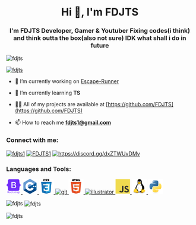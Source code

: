 <h1 align="center">Hi 👋, I'm FDJTS</h1>
<h3 align="center">I'm FDJTS Developer, Gamer & Youtuber Fixing codes(i think) and think outta the box(also not sure) IDK what shall i do in future</h3>

<p align="left"> <img src="https://komarev.com/ghpvc/?username=fdjts&label=Profile%20views&color=0e75b6&style=flat" alt="fdjts" /> </p>

<p align="left"> <a href="https://github.com/ryo-ma/github-profile-trophy"><img src="https://github-profile-trophy.vercel.app/?username=fdjts" alt="fdjts" /></a> </p>

- 🔭 I’m currently working on [Escape-Runner](https://github.com/FDJTS/developerscommunity)

- 🌱 I’m currently learning **TS**

- 👨‍💻 All of my projects are available at [https://github.com/FDJTS](https://github.com/FDJTS)

- 📫 How to reach me **fdjts1@gmail.com**

<h3 align="left">Connect with me:</h3>
<p align="left">
<a href="https://twitter.com/fdjts1" target="blank"><img align="center" src="https://raw.githubusercontent.com/rahuldkjain/github-profile-readme-generator/master/src/images/icons/Social/twitter.svg" alt="fdjts1" height="30" width="40" /></a>
<a href="https://www.youtube.com/c/FDJTS1" target="blank"><img align="center" src="https://raw.githubusercontent.com/rahuldkjain/github-profile-readme-generator/master/src/images/icons/Social/youtube.svg" alt="FDJTS1" height="30" width="40" /></a>
<a href="https://discord.gg/https://discord.gg/dxZTWUvDMv" target="blank"><img align="center" src="https://raw.githubusercontent.com/rahuldkjain/github-profile-readme-generator/master/src/images/icons/Social/discord.svg" alt="https://discord.gg/dxZTWUvDMv" height="30" width="40" /></a>
</p>

<h3 align="left">Languages and Tools:</h3>
<p align="left"> <a href="https://getbootstrap.com" target="_blank" rel="noreferrer"> <img src="https://raw.githubusercontent.com/devicons/devicon/master/icons/bootstrap/bootstrap-plain-wordmark.svg" alt="bootstrap" width="40" height="40"/> </a> <a href="https://www.w3schools.com/cpp/" target="_blank" rel="noreferrer"> <img src="https://raw.githubusercontent.com/devicons/devicon/master/icons/cplusplus/cplusplus-original.svg" alt="cplusplus" width="40" height="40"/> </a> <a href="https://www.w3schools.com/css/" target="_blank" rel="noreferrer"> <img src="https://raw.githubusercontent.com/devicons/devicon/master/icons/css3/css3-original-wordmark.svg" alt="css3" width="40" height="40"/> </a> <a href="https://git-scm.com/" target="_blank" rel="noreferrer"> <img src="https://www.vectorlogo.zone/logos/git-scm/git-scm-icon.svg" alt="git" width="40" height="40"/> </a> <a href="https://www.w3.org/html/" target="_blank" rel="noreferrer"> <img src="https://raw.githubusercontent.com/devicons/devicon/master/icons/html5/html5-original-wordmark.svg" alt="html5" width="40" height="40"/> </a> <a href="https://www.adobe.com/in/products/illustrator.html" target="_blank" rel="noreferrer"> <img src="https://www.vectorlogo.zone/logos/adobe_illustrator/adobe_illustrator-icon.svg" alt="illustrator" width="40" height="40"/> </a> <a href="https://developer.mozilla.org/en-US/docs/Web/JavaScript" target="_blank" rel="noreferrer"> <img src="https://raw.githubusercontent.com/devicons/devicon/master/icons/javascript/javascript-original.svg" alt="javascript" width="40" height="40"/> </a> <a href="https://www.linux.org/" target="_blank" rel="noreferrer"> <img src="https://raw.githubusercontent.com/devicons/devicon/master/icons/linux/linux-original.svg" alt="linux" width="40" height="40"/> </a> <a href="https://www.python.org" target="_blank" rel="noreferrer"> <img src="https://raw.githubusercontent.com/devicons/devicon/master/icons/python/python-original.svg" alt="python" width="40" height="40"/> </a> </p>

<p><img align="left" src="https://github-readme-stats.vercel.app/api/top-langs?username=fdjts&show_icons=true&locale=en&layout=compact" alt="fdjts" /></p>

<p>&nbsp;<img align="center" src="https://github-readme-stats.vercel.app/api?username=fdjts&show_icons=true&locale=en" alt="fdjts" /></p>

<p><img align="center" src="https://github-readme-streak-stats.herokuapp.com/?user=fdjts&" alt="fdjts" /></p>

